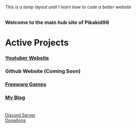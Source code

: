 ###### This is a temp layout until I learn how to code a better website

### Welcome to the main hub site of Pikakid98

# Active Projects
### [Youtuber Website](https://pikakid98.wordpress.com/)
### Github Website (Coming Soon)
### [Freeware Games](https://pikakid98games.wordpress.com/)
### [My Blog](https://pikakid98blog.wordpress.com/)

#

[Discord Server](https://pikakid98.github.io/discord)
\
[Donations](https://pikakid98.github.io/donate)
